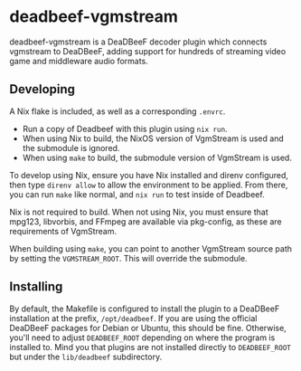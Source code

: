 # deadbeef-vgmstream
deadbeef-vgmstream is a DeaDBeeF decoder plugin which connects vgmstream to DeaDBeeF, adding support for hundreds of streaming video game and middleware audio formats.

## Developing
A Nix flake is included, as well as a corresponding `.envrc`.

- Run a copy of Deadbeef with this plugin using `nix run`.
- When using Nix to build, the NixOS version of VgmStream is used and the submodule is ignored.
- When using `make` to build, the submodule version of VgmStream is used.

To develop using Nix, ensure you have Nix installed and direnv configured, then type `direnv allow` to allow the environment to be applied. From there, you can run `make` like normal, and `nix run` to test inside of Deadbeef.

Nix is not required to build. When not using Nix, you must ensure that mpg123, libvorbis, and FFmpeg are available via pkg-config, as these are requirements of VgmStream.

When building using `make`, you can point to another VgmStream source path by setting the `VGMSTREAM_ROOT`. This will override the submodule.

## Installing
By default, the Makefile is configured to install the plugin to a DeaDBeeF installation at the prefix, `/opt/deadbeef`. If you are using the official DeaDBeeF packages for Debian or Ubuntu, this should be fine. Otherwise, you'll need to adjust `DEADBEEF_ROOT` depending on where the program is installed to. Mind you that plugins are not installed directly to `DEADBEEF_ROOT` but under the `lib/deadbeef` subdirectory.
